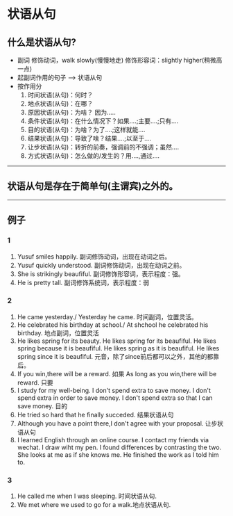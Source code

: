 # 状语从句
## 什么是状语从句?
* 副词
  修饰动词，walk slowly(慢慢地走)
  修饰形容词：slightly higher(稍微高一点)
* 起副词作用的句子 --> 状语从句
* 按作用分
  1. 时间状语(从句)：何时？
  2. 地点状语(从句)：在哪？
  3. 原因状语(从句)：为啥？ 因为.....
  4. 条件状语(从句)：在什么情况下？如果....;主要....;只有....
  5. 目的状语(从句)：为啥？为了....;这样就能....
  6. 结果状语(从句)：导致了啥？结果....;以至于....
  7. 让步状语(从句)：转折的前奏，强调前的不强调；虽然....
  8. 方式状语(从句)：怎么做的/发生的？用....,通过....

---
##  状语从句是存在于简单句(主谓宾)之外的。

---
## 例子
### 1
1. Yusuf smiles happily.
副词修饰动词，出现在动词之后。
2. Yusuf quickly understood.
副词修饰动词，出现在动词之前。
3. She is strikingly beaufiful.
副词修饰形容词，表示程度：强。
4. He is pretty tall.
副词修饰系统词，表示程度：弱

### 2
1. He came yesterday./ Yesterday he came.
时间副词，位置灵活。
2. He celebrated his birthday at school./ At shchool he celebrated his birthday.
地点副词，位置灵活
3. He likes spring for its beauty.
He likes spring for its beaufiful.
He likes spring because it is beaufiful.
He likes spring as it is beaufiful.
He likes spring since it is beaufiful.
元音，除了since前后都可以之外，其他的都靠后。
4. If you win,there will be a reward.
如果
As long as you win,there will be reward.
只要
5. I study for my well-being.
I don't spend extra to save money.
I don't spend extra in order to save money.
I don't spend extra so that I can save money.
目的
6. He tried so hard that he finally succeded.
结果状语从句
7. Although you have a point there,I don't agree with your proposal.
让步状语从句
8. I learned English through an online course.
I contact my friends via wechat.
I draw wiht my pen.
I found differences by contrasting the two.
She looks at me as if she knows me.
He finished the work as I told him to.

### 3
1. He called me when I was sleeping. 时间状语从句.
2. We met where we used to go for a walk.地点状语从句.

